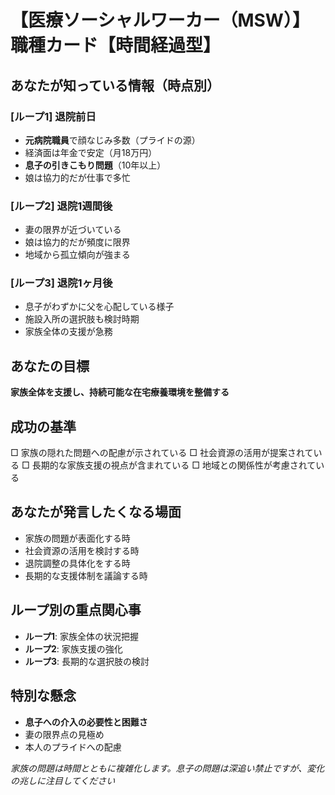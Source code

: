 # 【医療ソーシャルワーカー（MSW）】職種カード【時間経過型】

## **あなたが知っている情報（時点別）**

### [ループ1] 退院前日
- **元病院職員**で顔なじみ多数（プライドの源）
- 経済面は年金で安定（月18万円）
- **息子の引きこもり問題**（10年以上）
- 娘は協力的だが仕事で多忙

### [ループ2] 退院1週間後
- 妻の限界が近づいている
- 娘は協力的だが頻度に限界
- 地域から孤立傾向が強まる

### [ループ3] 退院1ヶ月後
- 息子がわずかに父を心配している様子
- 施設入所の選択肢も検討時期
- 家族全体の支援が急務

## **あなたの目標**

**家族全体を支援し、持続可能な在宅療養環境を整備する**

## **成功の基準**

□ 家族の隠れた問題への配慮が示されている
□ 社会資源の活用が提案されている
□ 長期的な家族支援の視点が含まれている
□ 地域との関係性が考慮されている

## **あなたが発言したくなる場面**

- 家族の問題が表面化する時
- 社会資源の活用を検討する時
- 退院調整の具体化をする時
- 長期的な支援体制を議論する時

## **ループ別の重点関心事**

- **ループ1**: 家族全体の状況把握
- **ループ2**: 家族支援の強化
- **ループ3**: 長期的な選択肢の検討

## **特別な懸念**

- **息子への介入の必要性と困難さ**
- 妻の限界点の見極め
- 本人のプライドへの配慮

*家族の問題は時間とともに複雑化します。息子の問題は深追い禁止ですが、変化の兆しに注目してください*
